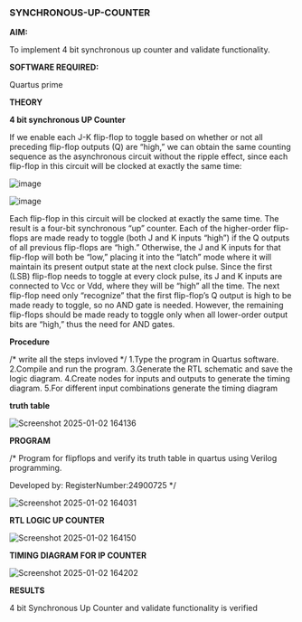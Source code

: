 ### SYNCHRONOUS-UP-COUNTER

**AIM:**

To implement 4 bit synchronous up counter and validate functionality.

**SOFTWARE REQUIRED:**

Quartus prime

**THEORY**

**4 bit synchronous UP Counter**

If we enable each J-K flip-flop to toggle based on whether or not all preceding flip-flop outputs (Q) are “high,” we can obtain the same counting sequence as the asynchronous circuit without the ripple effect, since each flip-flop in this circuit will be clocked at exactly the same time:

![image](https://github.com/naavaneetha/SYNCHRONOUS-UP-COUNTER/assets/154305477/d5db3fa0-e413-404c-b80e-b2f39d82e7e8)


![image](https://github.com/naavaneetha/SYNCHRONOUS-UP-COUNTER/assets/154305477/52cb61eb-d04b-442d-810c-31185a68410b)

Each flip-flop in this circuit will be clocked at exactly the same time.
The result is a four-bit synchronous “up” counter. Each of the higher-order flip-flops are made ready to toggle (both J and K inputs “high”) if the Q outputs of all previous flip-flops are “high.”
Otherwise, the J and K inputs for that flip-flop will both be “low,” placing it into the “latch” mode where it will maintain its present output state at the next clock pulse.
Since the first (LSB) flip-flop needs to toggle at every clock pulse, its J and K inputs are connected to Vcc or Vdd, where they will be “high” all the time.
The next flip-flop need only “recognize” that the first flip-flop’s Q output is high to be made ready to toggle, so no AND gate is needed.
However, the remaining flip-flops should be made ready to toggle only when all lower-order output bits are “high,” thus the need for AND gates.

**Procedure**

/* write all the steps invloved */
 1.Type the program in Quartus software.
 2.Compile and run the program.
 3.Generate the RTL schematic and save the logic diagram.
 4.Create nodes for inputs and outputs to generate the timing diagram.
 5.For different input combinations generate the timing diagram

 **truth table**

 ![Screenshot 2025-01-02 164136](https://github.com/user-attachments/assets/0afafccc-4b64-44ee-ad45-2563f17159ed)


**PROGRAM**

/* Program for flipflops and verify its truth table in quartus using Verilog programming. 

Developed by: RegisterNumber:24900725
*/

![Screenshot 2025-01-02 164031](https://github.com/user-attachments/assets/e1b1a6a6-b7e8-4974-925d-a15bad6201c5)


**RTL LOGIC UP COUNTER**

![Screenshot 2025-01-02 164150](https://github.com/user-attachments/assets/e092a8a7-622f-457c-8085-e7451cba9a70)

**TIMING DIAGRAM FOR IP COUNTER**

![Screenshot 2025-01-02 164202](https://github.com/user-attachments/assets/ee66f9df-328b-45e4-9702-334bb2e81008)


**RESULTS**

 4 bit Synchronous Up Counter and validate functionality is verified

